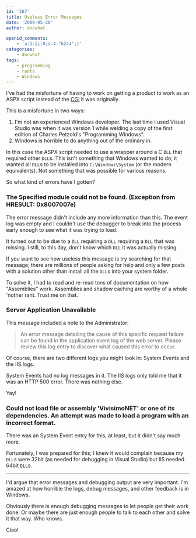 ```yaml
---
id: '367'
title: Useless Error Messages
date: '2009-05-28'
author: docwhat

openid_comments:
    - 'a:1:{i:0;s:4:"6244";}'
categories:
    - docwhat
tags:
    - programming
    - rants
    - Windows
---
```


I've had the misfortune of having to work on getting a product to work as an
ASPX script instead of the
[CGI](https://en.wikipedia.org/wiki/Common_Gateway_Interface<Paste>) it was
originally.

This is a misfortune in two ways:

1.  I'm not an experienced Windows developer. The last time I used Visual
    Studio was when it was version 1 while welding a copy of the first edition
    of Charles Petzold's "Programming Windows".
2.  Windows is horrible to do anything out of the ordinary in.

<!-- more -->

In this case the ASPX script needed to use a wrapper around a C `DLL` that
required other `DLL`s. This isn't something that Windows wanted to do; it
wanted all `DLL`s to be installed into `C:\Windows\System` (or the modern
equivalents). Not something that was possible for various reasons.

So what kind of errors have I gotten?

### The Specified module could not be found. (Exception from HRESULT: 0x8007007e)

The error message didn't include any more information than this. The event log
was empty and I couldn't use the debugger to break into the process early
enough to see what it was trying to load.

It turned out to be due to a `DLL` requiring a `DLL` requiring a `DLL` that
was missing. I still, to this day, don't know which `DLL` it was actually
missing.

If you want to see how useless this message is try searching for that message;
there are millions of people asking for help and only a few posts with a
solution other than install all the `DLL`s into your system folder.

To solve it, I had to read and re-read tons of documentation on how
"Assemblies" work. Assemblies and shadow caching are worthy of a whole 'nother
rant. Trust me on that.

### Server Application Unavailable

This message included a note to the Administrator:

> An error message detailing the cause of this specific request failure can be
> found in the application event log of the web server. Please review this log
> entry to discover what caused this error to occur.

Of course, there are two different logs you might look in: System Events and
the IIS logs.

System Events had no log messages in it. The IIS logs only told me that it was
an HTTP 500 error. There was nothing else.

Yay!

### Could not load file or assembly 'VivisimoNET' or one of its dependencies. An attempt was made to load a program with an incorrect format.

There was an System Event entry for this, at least, but it didn't say much
more.

Fortunately, I was prepared for this; I knew it would complain because my
`DLL`s were 32bit (as needed for debugging in Visual Studio) but IIS needed
64bit `DLL`s.

---

I'd argue that error messages and debugging output are very important. I'm
amazed at how horrible the logs, debug messages, and other feedback is in
Windows.

Obviously there is enough debugging messages to let people get their work
done. Or maybe there are just enough people to talk to each other and solve it
that way. Who knows.

Ciao!
